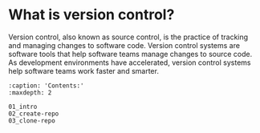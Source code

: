 # What is version control?

Version control, also known as source control, is the practice of tracking and managing changes to software code. Version control systems are software tools that help software teams manage changes to source code. As development environments have accelerated, version control systems help software teams work faster and smarter.

```{toctree}
:caption: 'Contents:'
:maxdepth: 2

01_intro
02_create-repo
03_clone-repo
```
